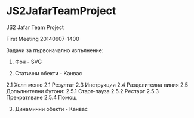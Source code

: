 JS2JafarTeamProject
====================

JS2 Jafar Team Project

First Meeting 20140607-1400

Задачи за първоначално изпълнение:

1) Фон - SVG

2) Статични обекти - Канвас

2.1 Хелп меню
2.1 Резултат
2.3 Инструкции
2.4 Разделителна линия
2.5 Допълнителни бутони:
2.5.1 Старт-пауза
2.5.2 Рестарт
2.5.3 Прекратяване
2.5.4 Помощ

3) Динамични обекти - Канвас


